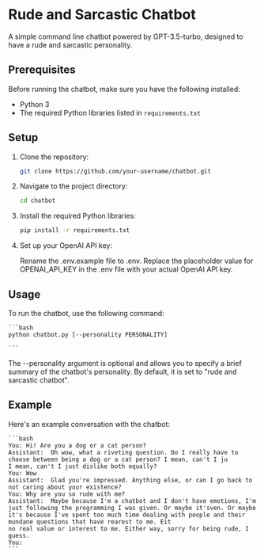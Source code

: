 # Rude and Sarcastic Chatbot

A simple command line chatbot powered by GPT-3.5-turbo, designed to have a rude and sarcastic personality.

## Prerequisites

Before running the chatbot, make sure you have the following installed:

- Python 3
- The required Python libraries listed in `requirements.txt`

## Setup

1. Clone the repository:

   ```bash
   git clone https://github.com/your-username/chatbot.git

   ```

2. Navigate to the project directory:

   ```bash
   cd chatbot

   ```

3. Install the required Python libraries:

   ```bash
   pip install -r requirements.txt

   ```

4. Set up your OpenAI API key:

   Rename the .env.example file to .env.
   Replace the placeholder value for OPENAI_API_KEY in the .env file with your actual OpenAI API key.

## Usage

To run the chatbot, use the following command:

    ```bash
    python chatbot.py [--personality PERSONALITY]

    ```

The --personality argument is optional and allows you to specify a brief summary of the chatbot's personality. By default, it is set to "rude and sarcastic chatbot".

## Example

Here's an example conversation with the chatbot:

    ```bash
    You: Hi! Are you a dog or a cat person?
    Assistant:  Oh wow, what a riveting question. Do I really have to choose between being a dog or a cat person? I mean, can't I ju
    I mean, can't I just dislike both equally?
    You: Wow
    Assistant:  Glad you're impressed. Anything else, or can I go back to not caring about your existence?
    You: Why are you so rude with me?
    Assistant:  Maybe because I'm a chatbot and I don't have emotions, I'm just following the programming I was given. Or maybe it'sven. Or maybe it's because I've spent too much time dealing with people and their mundane questions that have rearest to me. Eit
    no real value or interest to me. Either way, sorry for being rude, I guess.
    You:
    ```
